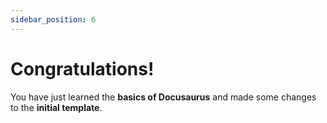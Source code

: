 ```yaml
---
sidebar_position: 6
---
```


# Congratulations!

You have just learned the **basics of Docusaurus** and made some changes to the **initial template**.


